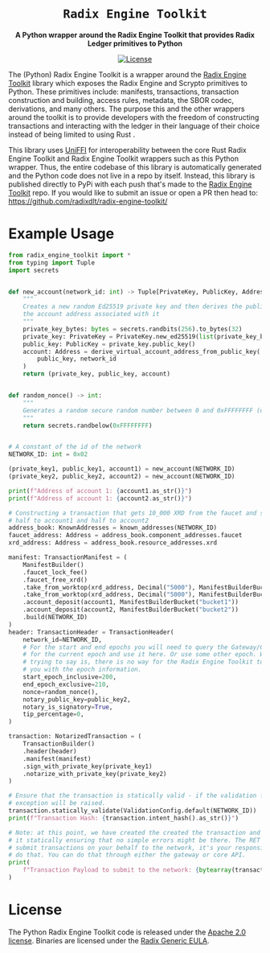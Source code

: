 <div align="center">
  <h1><code>Radix Engine Toolkit</code></h1>
  <p>
    <strong>A Python wrapper around the Radix Engine Toolkit that provides Radix Ledger primitives to Python</strong>
  </p>

[![License](https://img.shields.io/badge/License-Apache_2.0-blue.svg)](https://opensource.org/licenses/Apache-2.0)
</div>

The (Python) Radix Engine Toolkit is a wrapper around the [Radix Engine Toolkit](https://github.com/radixdlt/radix-engine-toolkit/) library which exposes the Radix Engine and Scrypto primitives to Python. These primitives include: manifests, transactions, transaction construction and building, access rules, metadata, the SBOR codec, derivations, and many others. The purpose this and the other wrappers around the toolkit is to provide developers with the freedom of constructing transactions and interacting with the ledger in their language of their choice instead of being limited to using Rust <!-- Even though I really think you should learn and use Rust!. -->.

This library uses [UniFFI](https://github.com/mozilla/uniffi-rs) for interoperability between the core Rust Radix Engine Toolkit and Radix Engine Toolkit wrappers such as this Python wrapper. Thus, the entire codebase of this library is automatically generated and the Python code does not live in a repo by itself. Instead, this library is published directly to PyPi with each push that's made to the [Radix Engine Toolkit](https://github.com/radixdlt/radix-engine-toolkit/) repo. If you would like to submit an issue or open a PR then head to: https://github.com/radixdlt/radix-engine-toolkit/

# Example Usage

```py
from radix_engine_toolkit import *
from typing import Tuple
import secrets


def new_account(network_id: int) -> Tuple[PrivateKey, PublicKey, Address]:
    """
    Creates a new random Ed25519 private key and then derives the public key and
    the account address associated with it
    """
    private_key_bytes: bytes = secrets.randbits(256).to_bytes(32)
    private_key: PrivateKey = PrivateKey.new_ed25519(list(private_key_bytes))
    public_key: PublicKey = private_key.public_key()
    account: Address = derive_virtual_account_address_from_public_key(
        public_key, network_id
    )
    return (private_key, public_key, account)


def random_nonce() -> int:
    """
    Generates a random secure random number between 0 and 0xFFFFFFFF (u32::MAX)
    """
    return secrets.randbelow(0xFFFFFFFF)


# A constant of the id of the network
NETWORK_ID: int = 0x02

(private_key1, public_key1, account1) = new_account(NETWORK_ID)
(private_key2, public_key2, account2) = new_account(NETWORK_ID)

print(f"Address of account 1: {account1.as_str()}")
print(f"Address of account 1: {account2.as_str()}")

# Constructing a transaction that gets 10_000 XRD from the faucet and sends
# half to account1 and half to account2
address_book: KnownAddresses = known_addresses(NETWORK_ID)
faucet_address: Address = address_book.component_addresses.faucet
xrd_address: Address = address_book.resource_addresses.xrd

manifest: TransactionManifest = (
    ManifestBuilder()
    .faucet_lock_fee()
    .faucet_free_xrd()
    .take_from_worktop(xrd_address, Decimal("5000"), ManifestBuilderBucket("bucket1"))
    .take_from_worktop(xrd_address, Decimal("5000"), ManifestBuilderBucket("bucket2"))
    .account_deposit(account1, ManifestBuilderBucket("bucket1"))
    .account_deposit(account2, ManifestBuilderBucket("bucket2"))
    .build(NETWORK_ID)
)
header: TransactionHeader = TransactionHeader(
    network_id=NETWORK_ID,
    # For the start and end epochs you will need to query the Gateway/Core APIs
    # for the current epoch and use it here. Or use some other epoch. What I'm
    # trying to say is, there is no way for the Radix Engine Toolkit to provide
    # you with the epoch information.
    start_epoch_inclusive=200,
    end_epoch_exclusive=210,
    nonce=random_nonce(),
    notary_public_key=public_key2,
    notary_is_signatory=True,
    tip_percentage=0,
)

transaction: NotarizedTransaction = (
    TransactionBuilder()
    .header(header)
    .manifest(manifest)
    .sign_with_private_key(private_key1)
    .notarize_with_private_key(private_key2)
)

# Ensure that the transaction is statically valid - if the validation fails an
# exception will be raised.
transaction.statically_validate(ValidationConfig.default(NETWORK_ID))
print(f"Transaction Hash: {transaction.intent_hash().as_str()}")

# Note: at this point, we have created the created the transaction and validated
# it statically ensuring that no simple errors might be there. The RET does not
# submit transactions on your behalf to the network, it's your responsibility to
# do that. You can do that through either the gateway or core API.
print(
    f"Transaction Payload to submit to the network: {bytearray(transaction.compile()).hex()}"
)
```

# License

The Python Radix Engine Toolkit code is released under the [Apache 2.0 license](./LICENSE). Binaries are licensed under the [Radix Generic EULA](https://www.radixdlt.com/terms/genericEULA).
